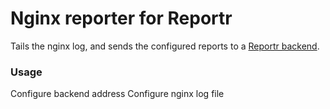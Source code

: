 # Nginx reporter for Reportr
Tails the nginx log, and sends the configured reports to a
[Reportr backend](http://www.reportr.io). 


### Usage

Configure backend address
Configure nginx log file

